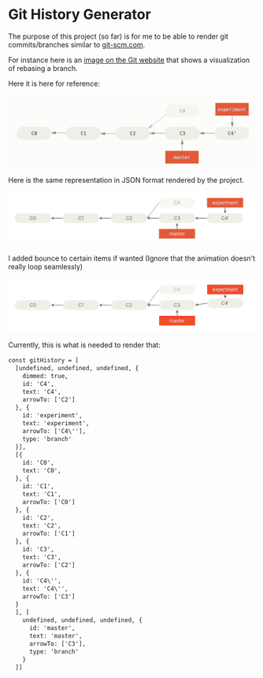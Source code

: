 # Git History Generator

The purpose of this project (so far) is for me to be able to render git commits/branches similar to [git-scm.com](https://git-scm.com).

For instance here is an [image on the Git website](https://git-scm.com/book/en/v2/Git-Branching-Rebasing) that shows a visualization of rebasing a branch.

Here it is here for reference:

![Git website showing rebase in image format](./docs/git-scm-rebase-image.png)

Here is the same representation in JSON format rendered by the project.

![Project showing visualization of rebase](./docs/git-visualizer-rebase-example.png)

I added bounce to certain items if wanted (Ignore that the animation doesn't really loop seamlessly)

![Project showing visualization of rebase with bounce](./docs/git-visualizer-rebase-example-bounce.gif)


Currently, this is what is needed to render that:

```tsx
const gitHistory = [
  [undefined, undefined, undefined, {
    dimmed: true,
    id: 'C4',
    text: 'C4',
    arrowTo: ['C2']
  }, {
    id: 'experiment',
    text: 'experiment',
    arrowTo: ['C4\''],
    type: 'branch'
  }],
  [{
    id: 'C0',
    text: 'C0',
  }, {
    id: 'C1',
    text: 'C1',
    arrowTo: ['C0']
  }, {
    id: 'C2',
    text: 'C2',
    arrowTo: ['C1']
  }, {
    id: 'C3',
    text: 'C3',
    arrowTo: ['C2']
  }, {
    id: 'C4\'',
    text: 'C4\'',
    arrowTo: ['C3']
  }
  ], [
    undefined, undefined, undefined, {
      id: 'master',
      text: 'master',
      arrowTo: ['C3'],
      type: 'branch'
    }
  ]]
```
